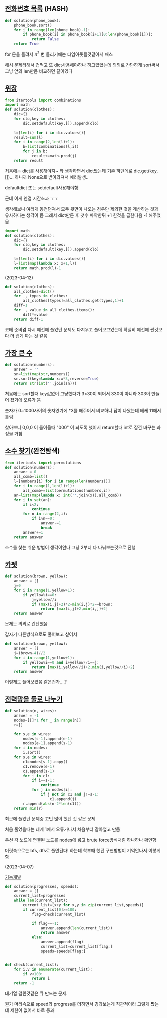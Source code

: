[전화번호 목록](https://school.programmers.co.kr/learn/courses/30/lessons/42577?language=python3) (HASH)
----
```python
def solution(phone_book):
    phone_book.sort()
    for i in range(len(phone_book)-1):
        if phone_book[i] in phone_book[i+1][0:len(phone_book[i])]:
            return False
    return True
```
for 문을 돌려서 $n^2$ 번 돌리기에는 타임아웃될것같아서 패스

해시 문제라해서 겁먹고 또 dict사용해야하나 하고있었는데 의외로 간단하게 sort써서 그냥 앞의 len만큼 비교하면 끝이였다


[위장](https://school.programmers.co.kr/learn/courses/30/lessons/42578?language=python3)
---------
```python
from itertools import combinations
import math
def solution(clothes):
    dic={}
    for clo,key in clothes:
        dic.setdefault(key,[]).append(clo)
    
    l=[len(i) for i in dic.values()]
    result=sum(l)
    for i in range(2,len(l)+1):
        b=list(combinations(l,i))
        for j in b:
            result+=math.prod(j)
    return result
```
처음에는 dict를 사용해야지~ 라 생각하면서 dict짰는데 기존 하던데로 dic.get(key,[])... 하니까 None으로 받아와져서 에러발생..

defaultdict 또는 setdefault사용해야함

근데 이게 왠걸 시간초과 ㅜㅜ

생각해보니 여러개 동전던져서 모두 뒷면이 나오는 경우만 제외한 것을 계산하는 것과 유사하다는 생각이 듬 그래서 dict만든 후 갯수 파악한뒤 +1 한것을 곱한다음 -1 해주었음

```python
import math
def solution(clothes):
    dic={}
    for clo,key in clothes:
        dic.setdefault(key,[]).append(clo)
    
    l=[len(i) for i in dic.values()]
    l=list(map(lambda x: x+1,l))
    return math.prod(l)-1
```
(2023-04-12)
```python
def solution(clothes):
    all_clothes=dict()
    for _, types in clothes:
        all_clothes[types]=all_clothes.get(types,1)+1
    diff=1
    for _, value in all_clothes.items():
        diff*=value
    return diff-1
```
코테 준비겸 다시 예전에 풀었던 문제도 다지우고 풀어보고있는데 확실히 예전에 짠것보다 더 쉽게 짜는 것 같음

[가장 큰 수](https://school.programmers.co.kr/learn/courses/30/lessons/42746?language=python3#)
----------
```python
def solution(numbers):
    answer = ''
    sn=list(map(str,numbers))
    sn.sort(key=lambda x:x*3,reverse=True)
    return str(int(''.join(sn)))
```
처음에는 sort할때 key값없이 그냥했다가 3<30이 되어서 330이 아니라 303이 만들어 졌기에 오류가 뜸

숫자가 0~1000사이의 숫자였기에 \*3를 해주어서 비교하니 답이 나왔는데 테케 11에서 틀림

찾아보니 0,0,0 이 들어올때 "000" 이 되도록 했어서 return할때 int로 잠깐 바꾸는 과정을 거침


[소수 찾기](https://school.programmers.co.kr/learn/courses/30/lessons/42839?language=python3)(완전탐색)
---------
```python
from itertools import permutations
def solution(numbers):
    answer = 0
    all_comb=list()
    l=[numbers[i] for i in range(len(numbers))]
    for i in range(1,len(l)+1):
        all_comb+=list(permutations(numbers,i))
    an=list(map(lambda x: int(''.join(x)),all_comb))
    for i in set(an):
        if i<2:
            continue
        for n in range(2,i):
            if i%n==0:
                answer-=1
                break
        answer+=1
    return answer
```
소수를 찾는 쉬운 방법이 생각이안나 그냥 2부터 다 나눠보는것으로 진행

[카펫](https://school.programmers.co.kr/learn/courses/30/lessons/42842?language=python3)
---------
```python
def solution(brown, yellow):
    answer = []
    j=0
    for i in range(1,yellow+1):
        if yellow%i==0:
            j=yellow//i
            if (max(i,j)+2)*2+min(i,j)*2==brown:
                return [max(i,j)+2,min(i,j)+2]
    return answer
```
문제는 의외로 간단했음

갑자기 다른방식으로도 풀어보고 싶어서
```python
def solution(brown, yellow):
    answer = []
    j=(brown-4)//2
    for i in range(1,yellow+1):
        if yellow%i==0 and i+yellow//i==j:
            return [max(i,yellow//i)+2,min(i,yellow//i)+2]
    return answer
```
이렇게도 풀어보았음 같은건가....?


[전력망을 둘로 나누기](https://school.programmers.co.kr/learn/courses/30/lessons/86971?language=python3)
------
```python
def solution(n, wires):
    answer = -1
    nodes=[[]*1 for _ in range(n)]
    r=[]

    for s,e in wires:
        nodes[s-1].append(e-1)
        nodes[e-1].append(s-1)
    for i in nodes:
        i.sort()
    for s,e in wires:
        c1=nodes[s-1].copy()
        c1.remove(e-1)
        c1.append(s-1)
        for i in c1:
            if i==s-1:
                continue
            for j in nodes[i]:
                if j not in c1 and j!=s-1:
                    c1.append(j)
        r.append(abs(n-2*len(c1)))
    return min(r)
```
최근에 풀었던 문제중 고민 많이 했던 것 같은 문제

처음 풀었을때는 테케 1에서 오류가나서 처음부터 갈아엎고 만듬

우선 각 노드에 연결된 노드를 nodes에 넣고 brute force방식처럼 하나하나 확인함

머릿속으로는 bfs, dfs로 풀면된다! 하는데 학부때 했던 구현방법이 기억안나서 이렇게 함

(2023-04-07)

[기능개발](https://school.programmers.co.kr/learn/courses/30/lessons/42586?language=python3)

```python
def solution(progresses, speeds):
    answer = []
    current_list=progresses
    while len(current_list):
        current_list=[x+y for x,y in zip(current_list,speeds)]
        if current_list[0]>=100:
            flag=check(current_list)

            if flag==-1:
                answer.append(len(current_list))
                return answer
            else:
                answer.append(flag)
                current_list=current_list[flag:]
                speeds=speeds[flag:]


def check(current_list):
    for i,v in enumerate(current_list):
        if v<100:
            return i
    return -1
```
대기열 걸린것같은 큐 만드는 문제.

뭔가 머리속으로 speed와 progress를 더하면서 경과보는게 직관적이라 그렇게 짰는데 제한이 없어서 바로 통과
